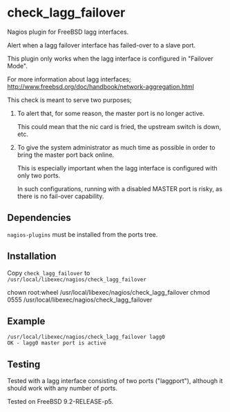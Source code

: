 check_lagg_failover
===================

Nagios plugin for FreeBSD lagg interfaces.

Alert when a lagg failover interface has failed-over to a slave port.

This plugin only works when the lagg interface is configured in "Failover Mode".

For more information about lagg interfaces;
http://www.freebsd.org/doc/handbook/network-aggregation.html

This check is meant to serve two purposes;

1. To alert that, for some reason, the master port is no longer active.

	This could mean that the nic card is fried,
	the upstream switch is down, etc.

2. To give the system administrator as much time as possible
	in order to bring the master port back online.

	This is especially important when the lagg interface
	is configured with only two ports.

	In such configurations, running with a disabled MASTER port is risky,
	as there is no fail-over capability.


Dependencies
------------

`nagios-plugins` must be installed from the ports tree.


Installation
------------

Copy `check_lagg_failover` to `/usr/local/libexec/nagios/check_lagg_failover`

chown root:wheel /usr/local/libexec/nagios/check_lagg_failover
chmod 0555       /usr/local/libexec/nagios/check_lagg_failover


Example
-------

```
/usr/local/libexec/nagios/check_lagg_failover lagg0
OK - lagg0 master port is active
```

Testing
-------

Tested with a lagg interface consisting of two ports ("laggport"),
although it should work with any number of ports.

Tested on FreeBSD 9.2-RELEASE-p5.
